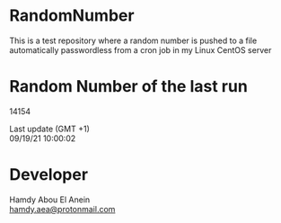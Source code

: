 # RandomNumber    
This is a test repository where a random number is pushed to a file automatically passwordless from a cron job in my Linux CentOS server    
# Random Number of the last run   
14154
      
Last update (GMT +1)    
09/19/21 10:00:02
# Developer    
Hamdy Abou El Anein   
hamdy.aea@protonmail.com
